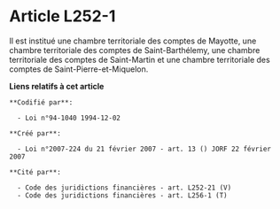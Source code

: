 # Article L252-1

Il est institué une chambre territoriale des comptes de Mayotte, une chambre territoriale des comptes de Saint-Barthélemy,
une chambre territoriale des comptes de Saint-Martin et une chambre territoriale des comptes de Saint-Pierre-et-Miquelon.

**Liens relatifs à cet article**

	**Codifié par**:

	  - Loi n°94-1040 1994-12-02

	**Créé par**:

	  - Loi n°2007-224 du 21 février 2007 - art. 13 () JORF 22 février 2007

	**Cité par**:

	  - Code des juridictions financières - art. L252-21 (V)
	  - Code des juridictions financières - art. L256-1 (T)
